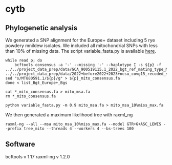 # cytb

## Phylogenetic analysis
We generated a SNP alignment for the Europe+ dataset including 5 rye powdery mnildew isolates. We included all mitochondrial SNPs with less than 10% of missing data. The script variable_fasta.py is available [here](https://github.com/fmenardo/bion_tools).

```
while read p; do
    bcftools consensus -a '-' --missing '-' --haplotype I -s ${p} -f ../../project_data_prep/data/GCA_900519115.1_2022_bgt_ref_mating_type_MT880591.1.fa ../../project_data_prep/data/2022+before2022+2023+ncsu_covg15_recoded_snps_all_filtered_no_asterisk_MT880591.1.vcf.gz| sed "s/MT880591.1/${p}/g" > ${p}_mito_consensus.fa
done < list_Bgt_Europe+_Bgs

cat *_mito_consensus.fa > mito_msa.fa
rm *_mito_consensus.fa

python variable_fasta.py -m 0.9 mito_msa.fa > mito_msa_10%miss_max.fa
```

We then generated a maximum likelihood tree with raxml_ng 

```
raxml-ng --all --msa mito_msa_10%miss_max.fa --model GTR+G+ASC_LEWIS --prefix tree_mito --threads 4 --workers 4 --bs-trees 100
```

## Software
bcftools v 1.17
raxml-ng v 1.2.0
